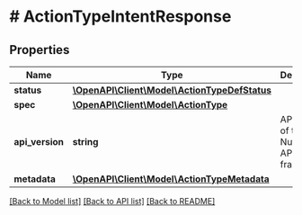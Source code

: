 # # ActionTypeIntentResponse

## Properties

Name | Type | Description | Notes
------------ | ------------- | ------------- | -------------
**status** | [**\OpenAPI\Client\Model\ActionTypeDefStatus**](ActionTypeDefStatus.md) |  | [optional]
**spec** | [**\OpenAPI\Client\Model\ActionType**](ActionType.md) |  | [optional]
**api_version** | **string** | API Version of the Nutanix v3 API framework. | [default to '3.1.0']
**metadata** | [**\OpenAPI\Client\Model\ActionTypeMetadata**](ActionTypeMetadata.md) |  |

[[Back to Model list]](../../README.md#models) [[Back to API list]](../../README.md#endpoints) [[Back to README]](../../README.md)
